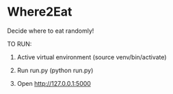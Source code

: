 # Where2Eat
Decide where to eat randomly!


TO RUN:

1. Active virtual environment (source venv/bin/activate)

2. Run run.py (python run.py)

3. Open http://127.0.0.1:5000
